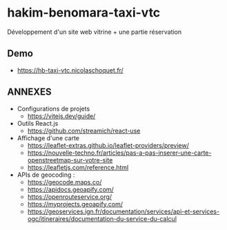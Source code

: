 # hakim-benomara-taxi-vtc
Développement d'un site web vitrine + une partie réservation

## Demo
- https://hb-taxi-vtc.nicolaschoquet.fr/
## ANNEXES
- Configurations de projets
  - https://vitejs.dev/guide/
- Outils React.js
  - https://github.com/streamich/react-use
- Affichage d'une carte
  - https://leaflet-extras.github.io/leaflet-providers/preview/
  - https://nouvelle-techno.fr/articles/pas-a-pas-inserer-une-carte-openstreetmap-sur-votre-site
  - https://leafletjs.com/reference.html
- APIs de geocoding :
  - https://geocode.maps.co/
  - https://apidocs.geoapify.com/
  - https://openrouteservice.org/
  - https://myprojects.geoapify.com/
  - https://geoservices.ign.fr/documentation/services/api-et-services-ogc/itineraires/documentation-du-service-du-calcul